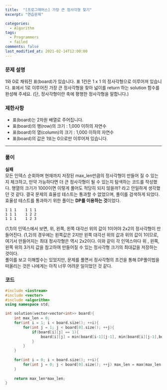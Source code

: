 ```yaml
---
title:  "[프로그래머스] 가장 큰 정사각형 찾기"
excerpt: "연습문제"

categories:
  - Algorithm
tags:
  - Programmers
  - failed
comments: false
last_modified_at: 2021-02-14T12:00:00
---
```

### 문제 설명
1와 0로 채워진 표(board)가 있습니다. 표 1칸은 1 x 1 의 정사각형으로 이루어져 있습니다. 표에서 1로 이루어진 가장 큰 정사각형을 찾아 넓이를 return 하는 solution 함수를 완성해 주세요. (단, 정사각형이란 축에 평행한 정사각형을 말합니다.)

### 제한사항
- 표(board)는 2차원 배열로 주어집니다.
- 표(board)의 행(row)의 크기 : 1,000 이하의 자연수
- 표(board)의 열(column)의 크기 : 1,000 이하의 자연수
- 표(board)의 값은 1또는 0으로만 이루어져 있습니다.


---
### 풀이
**실패**  
모든 인덱스 순회하며 현재까지 저장된 max_len만큼의 정사각형이 만들어 질 수 있는지 체크하고, 만약 가능하다면 더 큰 정사각형이 될 수 있는지 탐색하는 코드를 작성했다. 행열의 크기가 1000이면 이렇게 풀어도 적당히 되지 않을까? 라고 안일하게 생각했던 것 같다. 결국 문제의 효율성 테스트는 통과할 수 없었으며, 풀이를 검색하게 되었다. 효율성 테스트를 통과하기 위한 풀이는 **DP를 이용하는 것**이었다. 
```
1 1 1    1 1 1
1 1 1    1 2 2
1 1 1    1 2 3
```
(1,1)의 인덱스에서 보면, 위, 왼쪽, 왼쪽 대각선 위의 값이 1이어야 2x2의 정사각형이 만들어진다. (1,2)의 경우에는 왼쪽값은 2지만 왼쪽 대각선 위의 값과 위의 값이 1이므로, 여기서 만들어지는 최대 정사각형은 역시 2x2이다. 이와 같이 각 인덱스마다 위 , 왼쪽, 왼쪽 위의 3가지 값을 참고하여 만들어질 수 있는 정사각형 크기의 최대값을 저장하는 것이다.  
풀이를 보고 이해할수는 있었지만, 문제를 풀면서 정사각형의 조건을 통해 DP풀이법을 떠올리는 것은 나에게는 아직 너무 어려운 일이었던 것 같다.

### 코드
```c++
#include <iostream>
#include <vector>
#include <algorithm>
using namespace std;

int solution(vector<vector<int>> board){
    int max_len = 0;
    for(int i = 1; i < board.size(); ++i){
        for(int j = 1; j < board[0].size(); ++j){
            if(board[i][j] == 1){
                board[i][j] = min(board[i-1][j-1], min(board[i][j-1],board[i-1][j])) + 1;
            }
        }
    }
    
    for(int i = 0; i < board.size(); ++i){
        for(int j = 0; j < board[0].size(); ++j) max_len = max(max_len, board[i][j]);
    }
    
    return max_len*max_len;
}
```
